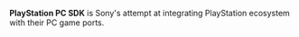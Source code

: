 **PlayStation PC SDK** is Sony's attempt at integrating PlayStation ecosystem with their PC game ports.